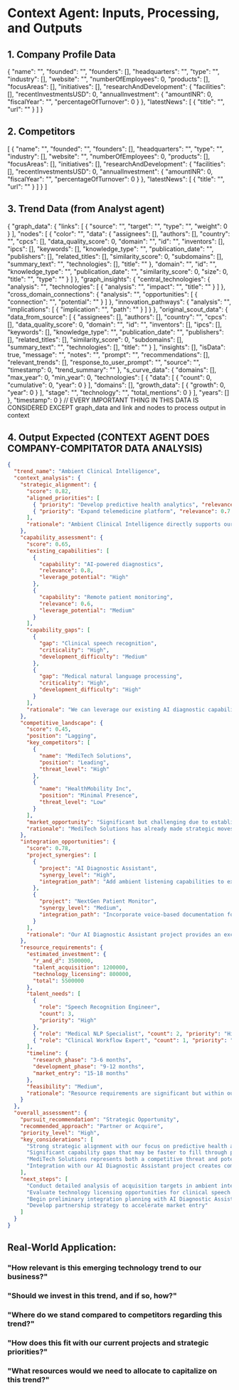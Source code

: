 # Context Agent: Inputs, Processing, and Outputs

## 1. Company Profile Data

  {
    "name": "",
    "founded": "",
    "founders": [],
    "headquarters": "",
    "type": "",
    "industry": [],
    "website": "",
    "numberOfEmployees": 0,
    "products": [],
    "focusAreas": [],
    "initiatives": [],
    "researchAndDevelopment": {
      "facilities": [],
      "recentInvestmentsUSD": 0,
      "annualInvestment": {
        "amountINR": 0,
        "fiscalYear": "",
        "percentageOfTurnover": 0
      }
    },
    "latestNews": [
      {
        "title": "",
        "url": ""
      }
    ]
  }


## 2. Competitors

[
  {
    "name": "",
    "founded": "",
    "founders": [],
    "headquarters": "",
    "type": "",
    "industry": [],
    "website": "",
    "numberOfEmployees": 0,
    "products": [],
    "focusAreas": [],
    "initiatives": [],
    "researchAndDevelopment": {
      "facilities": [],
      "recentInvestmentsUSD": 0,
      "annualInvestment": {
        "amountINR": 0,
        "fiscalYear": "",
        "percentageOfTurnover": 0
      }
    },
    "latestNews": [
      {
        "title": "",
        "url": ""
      }
    ]
  }
]


## 3. Trend Data (from Analyst agent)
{
  "graph_data": {
    "links": [
      {
        "source": "",
        "target": "",
        "type": "",
        "weight": 0
      }
    ],
    "nodes": [
      {
        "color": "",
        "data": {
          "assignees": [],
          "authors": [],
          "country": "",
          "cpcs": [],
          "data_quality_score": 0,
          "domain": "",
          "id": "",
          "inventors": [],
          "ipcs": [],
          "keywords": [],
          "knowledge_type": "",
          "publication_date": "",
          "publishers": [],
          "related_titles": [],
          "similarity_score": 0,
          "subdomains": [],
          "summary_text": "",
          "technologies": [],
          "title": ""
        },
        "domain": "",
        "id": "",
        "knowledge_type": "",
        "publication_date": "",
        "similarity_score": 0,
        "size": 0,
        "title": "",
        "type": ""
      }
    ]
  },
  "graph_insights": {
    "central_technologies": {
      "analysis": "",
      "technologies": [
        {
          "analysis": "",
          "impact": "",
          "title": ""
        }
      ]
    },
    "cross_domain_connections": {
      "analysis": "",
      "opportunities": [
        {
          "connection": "",
          "potential": ""
        }
      ]
    },
    "innovation_pathways": {
      "analysis": "",
      "implications": [
        {
          "implication": "",
          "path": ""
        }
      ]
    }
  },
  "original_scout_data": {
    "data_from_source": [
      {
        "assignees": [],
        "authors": [],
        "country": "",
        "cpcs": [],
        "data_quality_score": 0,
        "domain": "",
        "id": "",
        "inventors": [],
        "ipcs": [],
        "keywords": [],
        "knowledge_type": "",
        "publication_date": "",
        "publishers": [],
        "related_titles": [],
        "similarity_score": 0,
        "subdomains": [],
        "summary_text": "",
        "technologies": [],
        "title": ""
      }
    ],
    "insights": [],
    "isData": true,
    "message": "",
    "notes": "",
    "prompt": "",
    "recommendations": [],
    "relevant_trends": [],
    "response_to_user_prompt": "",
    "source": "",
    "timestamp": 0,
    "trend_summary": ""
  },
  "s_curve_data": {
    "domains": [],
    "max_year": 0,
    "min_year": 0,
    "technologies": [
      {
        "data": [
          {
            "count": 0,
            "cumulative": 0,
            "year": 0
          }
        ],
        "domains": [],
        "growth_data": [
          {
            "growth": 0,
            "year": 0
          }
        ],
        "stage": "",
        "technology": "",
        "total_mentions": 0
      }
    ],
    "years": []
  },
  "timestamp": 0
}
// EVERY IMPORTANT THING IN THIS DATA IS CONSIDERED EXCEPT graph_data and link and nodes to process output in context

## 4. Output Expected (CONTEXT AGENT DOES COMPANY-COMPITATOR DATA ANALYSIS)

```json
{
  "trend_name": "Ambient Clinical Intelligence",
  "context_analysis": {
    "strategic_alignment": {
      "score": 0.82,
      "aligned_priorities": [
        { "priority": "Develop predictive health analytics", "relevance": 0.9 },
        { "priority": "Expand telemedicine platform", "relevance": 0.7 }
      ],
      "rationale": "Ambient Clinical Intelligence directly supports our strategic priority to develop predictive health analytics by providing real-time data capture and analysis during clinical encounters. It also enhances our telemedicine platform by improving remote documentation capabilities."
    },
    "capability_assessment": {
      "score": 0.65,
      "existing_capabilities": [
        {
          "capability": "AI-powered diagnostics",
          "relevance": 0.8,
          "leverage_potential": "High"
        },
        {
          "capability": "Remote patient monitoring",
          "relevance": 0.6,
          "leverage_potential": "Medium"
        }
      ],
      "capability_gaps": [
        {
          "gap": "Clinical speech recognition",
          "criticality": "High",
          "development_difficulty": "Medium"
        },
        {
          "gap": "Medical natural language processing",
          "criticality": "High",
          "development_difficulty": "High"
        }
      ],
      "rationale": "We can leverage our existing AI diagnostic capabilities, but need to develop expertise in clinical speech recognition and medical NLP to fully capitalize on this trend."
    },
    "competitive_landscape": {
      "score": 0.45,
      "position": "Lagging",
      "key_competitors": [
        {
          "name": "MediTech Solutions",
          "position": "Leading",
          "threat_level": "High"
        },
        {
          "name": "HealthMobility Inc",
          "position": "Minimal Presence",
          "threat_level": "Low"
        }
      ],
      "market_opportunity": "Significant but challenging due to established competition",
      "rationale": "MediTech Solutions has already made strategic moves in this space with their DiagnosticAI platform and recent acquisition of SensorHealth Inc. Their patent portfolio includes directly relevant technology. We are currently lagging in this specific trend area."
    },
    "integration_opportunities": {
      "score": 0.78,
      "project_synergies": [
        {
          "project": "AI Diagnostic Assistant",
          "synergy_level": "High",
          "integration_path": "Add ambient listening capabilities to existing diagnostic platform"
        },
        {
          "project": "NextGen Patient Monitor",
          "synergy_level": "Medium",
          "integration_path": "Incorporate voice-based documentation for monitoring events"
        }
      ],
      "rationale": "Our AI Diagnostic Assistant project provides an excellent foundation for incorporating ambient intelligence capabilities, creating a powerful combined solution."
    },
    "resource_requirements": {
      "estimated_investment": {
        "r_and_d": 3500000,
        "talent_acquisition": 1200000,
        "technology_licensing": 800000,
        "total": 5500000
      },
      "talent_needs": [
        {
          "role": "Speech Recognition Engineer",
          "count": 3,
          "priority": "High"
        },
        { "role": "Medical NLP Specialist", "count": 2, "priority": "High" },
        { "role": "Clinical Workflow Expert", "count": 1, "priority": "Medium" }
      ],
      "timeline": {
        "research_phase": "3-6 months",
        "development_phase": "9-12 months",
        "market_entry": "15-18 months"
      },
      "feasibility": "Medium",
      "rationale": "Resource requirements are significant but within our R&D budget constraints. The primary challenge will be acquiring specialized talent in speech recognition and medical NLP."
    }
  },
  "overall_assessment": {
    "pursuit_recommendation": "Strategic Opportunity",
    "recommended_approach": "Partner or Acquire",
    "priority_level": "High",
    "key_considerations": [
      "Strong strategic alignment with our focus on predictive health analytics",
      "Significant capability gaps that may be faster to fill through partnership or acquisition",
      "MediTech Solutions represents both a competitive threat and potential partnership target",
      "Integration with our AI Diagnostic Assistant project creates compelling differentiation"
    ],
    "next_steps": [
      "Conduct detailed analysis of acquisition targets in ambient intelligence space",
      "Evaluate technology licensing opportunities for clinical speech recognition",
      "Begin preliminary integration planning with AI Diagnostic Assistant team",
      "Develop partnership strategy to accelerate market entry"
    ]
  }
}
```

## Real-World Application:
### "How relevant is this emerging technology trend to our business?"
### "Should we invest in this trend, and if so, how?"
### "Where do we stand compared to competitors regarding this trend?"
### "How does this fit with our current projects and strategic priorities?"
### "What resources would we need to allocate to capitalize on this trend?"
